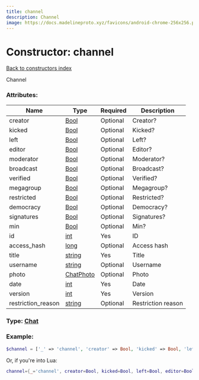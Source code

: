 ```yaml
---
title: channel
description: Channel
image: https://docs.madelineproto.xyz/favicons/android-chrome-256x256.png
---
```

# Constructor: channel  
[Back to constructors index](index.md)



Channel

### Attributes:

| Name     |    Type       | Required | Description |
|----------|---------------|----------|-------------|
|creator|[Bool](../types/Bool.md) | Optional|Creator?|
|kicked|[Bool](../types/Bool.md) | Optional|Kicked?|
|left|[Bool](../types/Bool.md) | Optional|Left?|
|editor|[Bool](../types/Bool.md) | Optional|Editor?|
|moderator|[Bool](../types/Bool.md) | Optional|Moderator?|
|broadcast|[Bool](../types/Bool.md) | Optional|Broadcast?|
|verified|[Bool](../types/Bool.md) | Optional|Verified?|
|megagroup|[Bool](../types/Bool.md) | Optional|Megagroup?|
|restricted|[Bool](../types/Bool.md) | Optional|Restricted?|
|democracy|[Bool](../types/Bool.md) | Optional|Democracy?|
|signatures|[Bool](../types/Bool.md) | Optional|Signatures?|
|min|[Bool](../types/Bool.md) | Optional|Min?|
|id|[int](../types/int.md) | Yes|ID|
|access\_hash|[long](../types/long.md) | Optional|Access hash|
|title|[string](../types/string.md) | Yes|Title|
|username|[string](../types/string.md) | Optional|Username|
|photo|[ChatPhoto](../types/ChatPhoto.md) | Optional|Photo|
|date|[int](../types/int.md) | Yes|Date|
|version|[int](../types/int.md) | Yes|Version|
|restriction\_reason|[string](../types/string.md) | Optional|Restriction reason|



### Type: [Chat](../types/Chat.md)


### Example:

```php
$channel = ['_' => 'channel', 'creator' => Bool, 'kicked' => Bool, 'left' => Bool, 'editor' => Bool, 'moderator' => Bool, 'broadcast' => Bool, 'verified' => Bool, 'megagroup' => Bool, 'restricted' => Bool, 'democracy' => Bool, 'signatures' => Bool, 'min' => Bool, 'id' => int, 'access_hash' => long, 'title' => 'string', 'username' => 'string', 'photo' => ChatPhoto, 'date' => int, 'version' => int, 'restriction_reason' => 'string'];
```  


Or, if you're into Lua:

```lua
channel={_='channel', creator=Bool, kicked=Bool, left=Bool, editor=Bool, moderator=Bool, broadcast=Bool, verified=Bool, megagroup=Bool, restricted=Bool, democracy=Bool, signatures=Bool, min=Bool, id=int, access_hash=long, title='string', username='string', photo=ChatPhoto, date=int, version=int, restriction_reason='string'}

```


